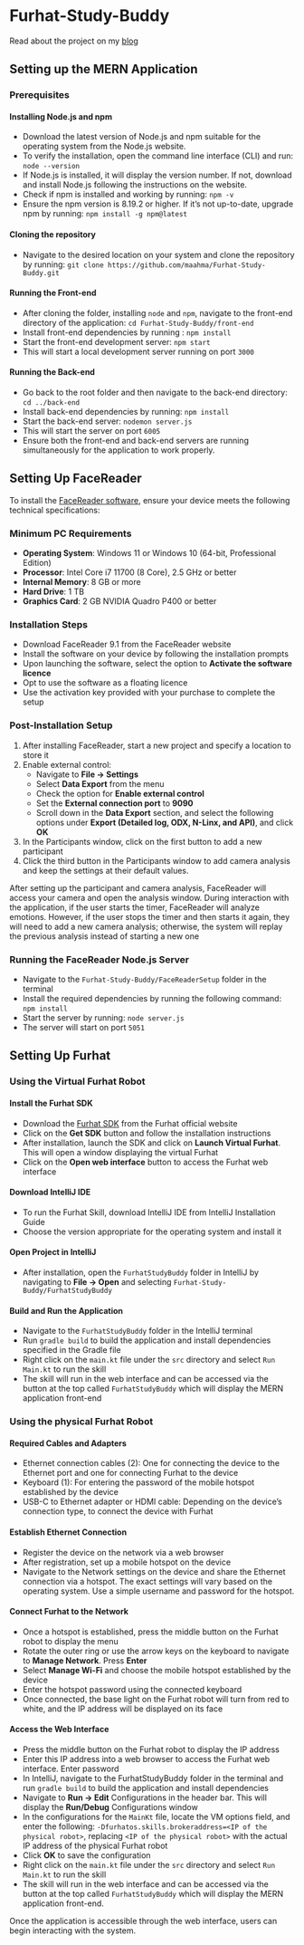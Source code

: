 # Furhat-Study-Buddy
Read about the project on my [blog](https://maahma.github.io/maahma-portfolio/project/social_robot)
## Setting up the MERN Application
### Prerequisites
#### Installing Node.js and npm
- Download the latest version of Node.js and npm suitable for the operating system from the Node.js website.
- To verify the installation, open the command line interface (CLI) and run: `node --version`
- If Node.js is installed, it will display the version number. If not, download and install Node.js following the instructions on the website.
- Check if npm is installed and working by running: `npm -v`
- Ensure the npm version is 8.19.2 or higher. If it’s not up-to-date, upgrade npm by running: `npm install -g npm@latest`
#### Cloning the repository
- Navigate to the desired location on your system and clone the repository by running: `git clone https://github.com/maahma/Furhat-Study-Buddy.git`
#### Running the Front-end
- After cloning the folder, installing `node` and `npm`, navigate to the front-end directory of the application: `cd Furhat-Study-Buddy/front-end`
- Install front-end dependencies by running : `npm install`
- Start the front-end development server: `npm start`
- This will start a local development server running on port `3000`
#### Running the Back-end
- Go back to the root folder and then navigate to the back-end directory: `cd ../back-end`
- Install back-end dependencies by running: `npm install`
- Start the back-end server: `nodemon server.js`
- This will start the server on port `6005`
- Ensure both the front-end and back-end servers are running simultaneously for the application to work properly.
## Setting Up FaceReader
To install the [FaceReader software](https://www.noldus.com/facereader), ensure your device meets the following technical specifications:
### Minimum PC Requirements
- **Operating System**: Windows 11 or Windows 10 (64-bit, Professional Edition)
- **Processor**: Intel Core i7 11700 (8 Core), 2.5 GHz or better
- **Internal Memory**: 8 GB or more
- **Hard Drive**: 1 TB
- **Graphics Card**: 2 GB NVIDIA Quadro P400 or better
### Installation Steps
- Download FaceReader 9.1 from the FaceReader website
- Install the software on your device by following the installation prompts
- Upon launching the software, select the option to **Activate the software licence**
- Opt to use the software as a floating licence
- Use the activation key provided with your purchase to complete the setup
### Post-Installation Setup
1. After installing FaceReader, start a new project and specify a location to store it
2. Enable external control:
    - Navigate to **File → Settings**
    - Select **Data Export** from the menu
    - Check the option for **Enable external control**
    - Set the **External connection port** to **9090**
    - Scroll down in the **Data Export** section, and select the following options under **Export (Detailed log, ODX, N-Linx, and API)**, and click **OK**
3. In the Participants window, click on the first button to add a new participant
4. Click the third button in the Participants window to add camera analysis and keep the settings at their default values.

After setting up the participant and camera analysis, FaceReader will access your camera and open the analysis window. During interaction with the application, if the user starts the timer, FaceReader will analyze emotions. However, if the user stops the timer and then starts it again, they will need to add a new camera analysis; otherwise, the system will replay the previous analysis instead of starting a new one

### Running the FaceReader Node.js Server
- Navigate to the `Furhat-Study-Buddy/FaceReaderSetup` folder in the terminal
- Install the required dependencies by running the following command: `npm install`
- Start the server by running: `node server.js`
- The server will start on port `5051`

## Setting Up Furhat
### Using the Virtual Furhat Robot
#### Install the Furhat SDK
- Download the [Furhat SDK](https://www.furhatrobotics.com/furhat-sdk) from the Furhat official website
- Click on the **Get SDK** button and follow the installation instructions
- After installation, launch the SDK and click on **Launch Virtual Furhat**. This will open a window displaying the virtual Furhat
- Click on the **Open web interface** button to access the Furhat web interface
#### Download IntelliJ IDE
- To run the Furhat Skill, download IntelliJ IDE from IntelliJ Installation Guide
- Choose the version appropriate for the operating system and install it
#### Open Project in IntelliJ
- After installation, open the `FurhatStudyBuddy` folder in IntelliJ by navigating to **File → Open** and selecting `Furhat-Study-Buddy/FurhatStudyBuddy`
#### Build and Run the Application
- Navigate to the `FurhatStudyBuddy` folder in the IntelliJ terminal
- Run `gradle build` to build the application and install dependencies specified in the Gradle file
- Right click on the `main.kt` file under the `src` directory and select `Run Main.kt` to run the skill
- The skill will run in the web interface and can be accessed via the button at the top called `FurhatStudyBuddy` which will display the MERN application front-end

### Using the physical Furhat Robot
#### Required Cables and Adapters
- Ethernet connection cables (2): One for connecting the device to the Ethernet port and one for connecting Furhat to the device
- Keyboard (1): For entering the password of the mobile hotspot established by the device
- USB-C to Ethernet adapter or HDMI cable: Depending on the device’s connection type, to connect the device with Furhat
#### Establish Ethernet Connection
- Register the device on the  network via a web browser
- After registration, set up a mobile hotspot on the device
- Navigate to the Network settings on the device and share the Ethernet connection via a hotspot. The exact settings will vary based on the operating system. Use a simple username and password for the hotspot.
#### Connect Furhat to the Network
- Once a hotspot is established, press the middle button on the Furhat robot to display the menu
- Rotate the outer ring or use the arrow keys on the keyboard to navigate to **Manage Network**. Press **Enter**
- Select **Manage Wi-Fi** and choose the mobile hotspot established by the device
- Enter the hotspot password using the connected keyboard
- Once connected, the base light on the Furhat robot will turn from red to white, and the IP address will be displayed on its face
#### Access the Web Interface
- Press the middle button on the Furhat robot to display the IP address
- Enter this IP address into a web browser to access the Furhat web interface. Enter password
- In IntelliJ, navigate to the FurhatStudyBuddy folder in the terminal and run `gradle build` to build the application and install dependencies
- Navigate to **Run → Edit** Configurations in the header bar. This will display the **Run/Debug** Configurations window
- In the configurations for the `MainKt` file, locate the VM options field, and enter the following: `-Dfurhatos.skills.brokeraddress=<IP of the physical robot>`, replacing `<IP of the physical robot>` with the actual IP address of the physical Furhat robot
- Click **OK** to save the configuration
- Right click on the `main.kt` file under the `src` directory and select `Run Main.kt` to run the skill
- The skill will run in the web interface and can be accessed via the button at the top called `FurhatStudyBuddy` which will display the MERN application front-end.

Once the application is accessible through the web interface, users can begin interacting with
the system.

